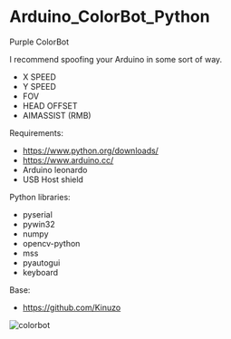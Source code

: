 # Arduino_ColorBot_Python
Purple ColorBot

I recommend spoofing your Arduino in some sort of way.


- X SPEED
- Y SPEED
- FOV
- HEAD OFFSET
- AIMASSIST (RMB)

Requirements:
- https://www.python.org/downloads/
- https://www.arduino.cc/
- Arduino leonardo
- USB Host shield

Python libraries:
- pyserial
- pywin32
- numpy
- opencv-python
- mss
- pyautogui
- keyboard

Base:
- https://github.com/Kinuzo

![colorbot](https://user-images.githubusercontent.com/113756365/194230725-da2cc95f-6bb9-4491-9315-68cec015e36b.PNG)


